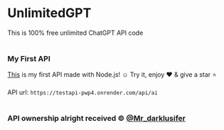 # UnlimitedGPT
This is 100% free unlimited ChatGPT API code
<br><br>

### My First API
[This](https://testapi-pwp4.onrender.com/api/ai) is my first API made with Node.js! ☺ Try it, enjoy ♥ & give a star ⭐ 
<br><br>
API url: ```
    https://testapi-pwp4.onrender.com/api/ai
    ```
<br><br>
### API ownership alright received ©️ [@Mr_darklusifer](https://t.me/itz_darklusiferbot)
